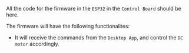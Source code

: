 All the code for the firmware in the `ESP32` in the `Control Board` should be here.

The firmware will have the following functionalites:
 - It will receive the commands from the `Desktop App`, and control the `DC motor` accordingly.